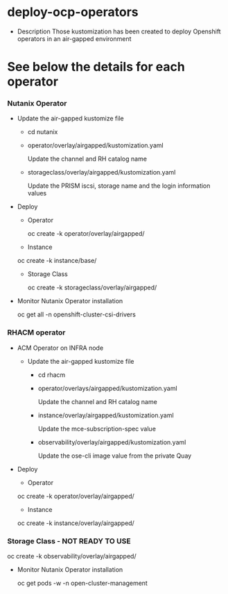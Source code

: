 # deploy-ocp-operators
- Description
Those kustomization has been created to deploy Openshift operators in an air-gapped environment

# See below the details for each operator

### Nutanix Operator
- Update the air-gapped kustomize file
   - cd nutanix
   - operator/overlay/airgapped/kustomization.yaml

      Update the channel and RH catalog name 
   - storageclass/overlay/airgapped/kustomization.yaml

     Update the PRISM iscsi, storage name and the login information values

- Deploy
  - Operator
  
    oc create -k operator/overlay/airgapped/

  -  Instance
  
    oc create -k instance/base/

  - Storage Class
  
    oc create -k storageclass/overlay/airgapped/

- Monitor Nutanix Operator installation

  oc get all -n openshift-cluster-csi-drivers

### RHACM operator
- ACM Operator on INFRA node
  - Update the air-gapped kustomize file
    - cd rhacm
    - operator/overlays/airgapped/kustomization.yaml

      Update the channel and RH catalog name
    - instance/overlay/airgapped/kustomization.yaml 

      Update the mce-subscription-spec value
    - observability/overlay/airgapped/kustomization.yaml

      Update the ose-cli image value from the private Quay

- Deploy
  - Operator
  
  oc create -k operator/overlay/airgapped/
  - Instance
  
  oc create -k instance/overlay/airgapped/

### Storage Class  - NOT READY TO USE
  
  oc create -k observability/overlay/airgapped/

- Monitor Nutanix Operator installation

  oc get pods -w -n open-cluster-management





